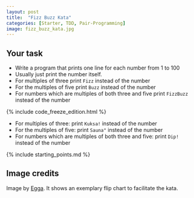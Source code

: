 ```yaml
---
layout: post
title:  "Fizz Buzz Kata"
categories: [Starter, TDD, Pair-Programming]
image: fizz_buzz_kata.jpg
---
```


## Your task
* Write a program that prints one line for each number from 1 to 100
* Usually just print the number itself.
* For multiples of three print `Fizz` instead of the number
* For the multiples of five print `Buzz` instead of the number
* For numbers which are multiples of both three and five print `FizzBuzz`
  instead of the number

{% include code_freeze_edition.html %}

* For multiples of three: print `Kuksa!` instead of the number
* For the multiples of five: print `Sauna"` instead of the number
* For numbers which are multiples of both three and five: print `Dip!` instead of the number


{% include starting_points.md %}

## Image credits

Image by [Egga](https://github.com/eggstrema). It shows an exemplary flip chart to facilitate the kata.
